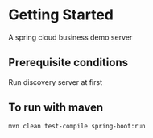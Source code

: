 # Getting Started

A spring cloud business demo server

## Prerequisite conditions

Run discovery server at first

## To run with maven

```
mvn clean test-compile spring-boot:run
```